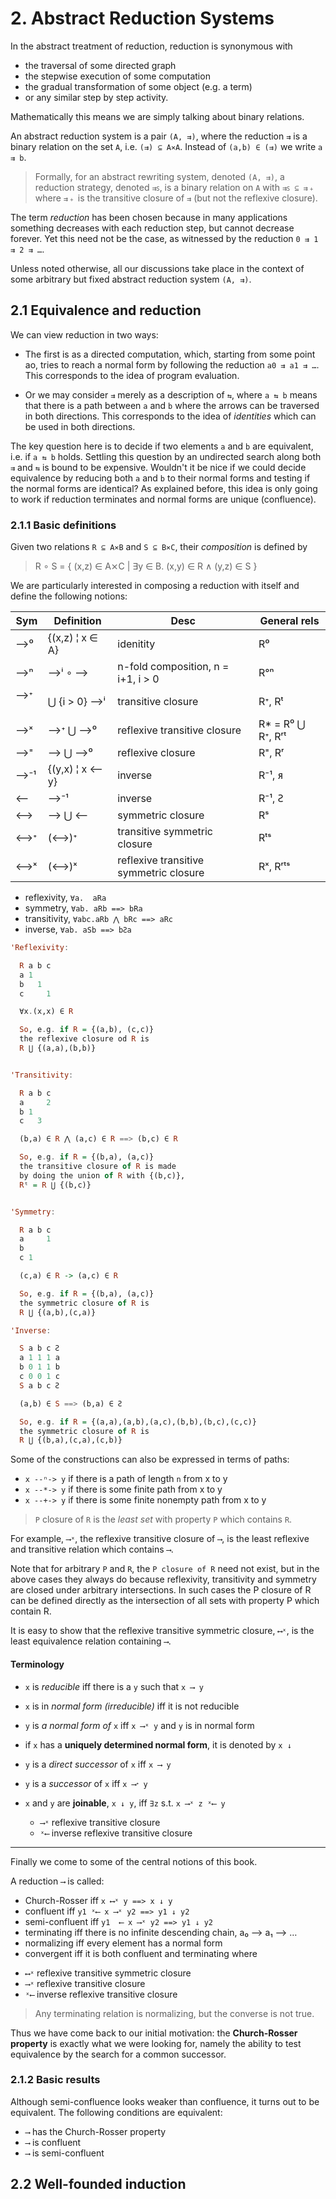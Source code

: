 # 2. Abstract Reduction Systems

In the abstract treatment of reduction, reduction is synonymous with
- the traversal of some directed graph
- the stepwise execution of some computation
- the gradual transformation of some object (e.g. a term)
- or any similar step by step activity.

Mathematically this means we are simply talking about binary relations.

An abstract reduction system is a pair `(A, ⇉)`, where the reduction `⇉` is a binary relation on the set `A`, i.e. `(⇉) ⊆ A⨯A`. Instead of `(a,b) ∈ (⇉)` we write `a ⇉ b`.

>Formally, for an abstract rewriting system, denoted `(A, ⇉)`, a reduction strategy, denoted `⇉ꜱ`, is a binary relation on `A` with `⇉ꜱ ⊆ ⇉﹢` where `⇉﹢` is the transitive closure of `⇉` (but not the reflexive closure).

The term *reduction* has been chosen because in many applications something decreases with each reduction step, but cannot decrease forever. Yet this need not be the case, as witnessed by the reduction `0 ⇉ 1 ⇉ 2 ⇉ …`.

Unless noted otherwise, all our discussions take place in the context of some arbitrary but fixed abstract reduction system `(A, ⇉)`.

## 2.1 Equivalence and reduction

We can view reduction in two ways:

* The first is as a directed computation, which, starting from some point ao, tries to reach a normal form by following the reduction `a0 ⇉ a1 ⇉ …`. This corresponds to the idea of program evaluation.

* Or we may consider `⇉` merely as a description of `⇆`, where `a ⇆ b` means that there is a path between `a` and `b` where the arrows can be traversed in both directions. This corresponds to the idea of *identities* which can be used in both directions.

The key question here is to decide if two elements `a` and `b` are equivalent, i.e. if `a ⇆ b` holds. Settling this question by an undirected search along both `⇉` and `⇆` is bound to be expensive. Wouldn't it be nice if we could decide equivalence by reducing both `a` and `b` to their normal forms and testing if the normal forms are identical? As explained before, this idea is only going to work if reduction terminates and normal forms are unique (confluence).

### 2.1.1 Basic definitions

Given two relations `R ⊆ A⨯B` and `S ⊆ B⨯C`, their *composition* is defined by

>R ∘ S = { (x,z) ∈ A⨯C | ∃y ∈ B. (x,y) ∈ R ∧ (y,z) ∈ S }


We are particularly interested in composing a reduction with itself and define the following notions:

Sym  | Definition      | Desc                                | General rels
-----|-----------------|-------------------------------------|-------------
⟶⁰  | {(x,z) ¦ x ∈ A} | idenitity                           | R⁰
⟶ⁿ  | ⟶ⁱ ∘ ⟶        | n-fold composition, n = i+1, i > 0  | R°ⁿ
⟶ᐩ   | ⋃ {i > 0} ⟶ⁱ   | transitive closure                  | Rᐩ, Rᵗ
⟶ˣ  | ⟶ᐩ ⋃ ⟶⁰       | reflexive transitive closure       | R* = R⁰ ⋃ Rᐩ, Rʳᵗ
⟶⁼  | ⟶ ⋃ ⟶⁰        | reflexive closure                   | R⁼, Rʳ
⟶⁻¹ | {(y,x) ¦ x ⟵ y} | inverse                            | R⁻¹, ᴙ
⟵   | ⟶⁻¹             | inverse                            | R⁻¹, Ꙅ
⟷   | ⟶ ⋃ ⟵          | symmetric closure                   | Rˢ
⟷ᐩ  | (⟷)ᐩ            | transitive symmetric closure          | Rᵗˢ
⟷ˣ  | (⟷)ˣ           | reflexive transitive symmetric closure | Rˣ, Rʳᵗˢ


- reflexivity,  `∀a.  aRa`
- symmetry,     `∀ab. aRb ==> bRa`
- transitivity, `∀abc.aRb ⋀ bRc ==> aRc`
- inverse,      `∀ab. aSb ==> bꙄa`

```hs
'Reflexivity:

  R a b c
  a 1    
  b   1  
  c     1

  ∀x.(x,x) ∈ R

  So, e.g. if R = {(a,b), (c,c)}
  the reflexive closure od R is
  R ⋃ {(a,a),(b,b)}


'Transitivity:

  R a b c
  a     2
  b 1    
  c   3  

  (b,a) ∈ R ⋀ (a,c) ∈ R ==> (b,c) ∈ R

  So, e.g. if R = {(b,a), (a,c)}
  the transitive closure of R is made
  by doing the union of R with {(b,c)},
  Rᵗ = R ⋃ {(b,c)}


'Symmetry:

  R a b c
  a     1
  b      
  c 1    

  (c,a) ∈ R -> (a,c) ∈ R

  So, e.g. if R = {(b,a), (a,c)}
  the symmetric closure of R is
  R ⋃ {(a,b),(c,a)}

'Inverse:

  S a b c Ꙅ
  a 1 1 1 a
  b 0 1 1 b
  c 0 0 1 c
  S a b c Ꙅ

  (a,b) ∈ S ==> (b,a) ∈ Ꙅ

  So, e.g. if R = {(a,a),(a,b),(a,c),(b,b),(b,c),(c,c)}
  the symmetric closure of R is
  R ⋃ {(b,a),(c,a),(c,b)}

```


Some of the constructions can also be expressed in terms of paths:
- `x --ⁿ-> y` if there is a path of length `n` from x to y
- `x --*-> y` if there is some finite path from x to y
- `x --+-> y` if there is some finite nonempty path from x to y


> `P` closure of `R` is the *least set* with property `P` which contains `R`.


For example, `⟶ˣ`, the reflexive transitive closure of `⟶`, is the least reflexive and transitive relation which contains `⟶`.

Note that for arbitrary `P` and `R`, the `P closure of R` need not exist, but in the above cases they always do because reflexivity, transitivity and symmetry are closed under arbitrary intersections. In such cases the P closure of R can be defined directly as the intersection of all sets with property P which contain R.

It is easy to show that the reflexive transitive symmetric closure, `⟷ˣ`, is the least equivalence relation containing `⟶`.

#### Terminology

- `x` is *reducible* iff there is a `y` such that `x ⟶ y`
- `x` is in *normal form (irreducible)* iff it is not reducible
- `y` is *a normal form of* `x` iff `x ⟶ˣ y` and `y` is in normal form
- if `x` has a **uniquely determined normal form**, it is denoted by `x ↓`

- `y` is a *direct successor* of `x` iff `x ⟶ y`
- `y` is a *successor* of `x` iff `x ⟶ᐩ y`

- `x` and `y` are **joinable**, `x ↓ y`, iff `∃z` s.t. `x ⟶ˣ z ˣ⟵ y`
  - `⟶ˣ` reflexive transitive closure
  - `ˣ⟵` inverse reflexive transitive closure

---

Finally we come to some of the central notions of this book.

A reduction `⟶` is called:
- Church-Rosser  iff         `x ⟷ˣ y ==> x ↓ y`
- confluent      iff `y1 ˣ⟵ x ⟶ˣ y2 ==> y1 ↓ y2`
- semi-confluent iff `y1  ⟵ x ⟶ˣ y2 ==> y1 ↓ y2`
- terminating    iff there is no infinite descending chain, a₀ ⟶ a₁ ⟶ …
- normalizing    iff every element has a normal form
- convergent     iff it is both confluent and terminating
where
* `⟷ˣ` reflexive transitive symmetric closure
* `⟶ˣ` reflexive transitive closure
* `ˣ⟵` inverse reflexive transitive closure


>Any terminating relation is normalizing, but the converse is not true.

Thus we have come back to our initial motivation: the **Church-Rosser property** is exactly what we were looking for, namely the ability to test equivalence by the search for a common successor.


### 2.1.2 Basic results

Although semi-confluence looks weaker than confluence, it turns out to be equivalent. The following conditions are equivalent:
- `⟶` has the Church-Rosser property
- `⟶` is confluent
- `⟶` is semi-confluent


## 2.2 Well-founded induction
